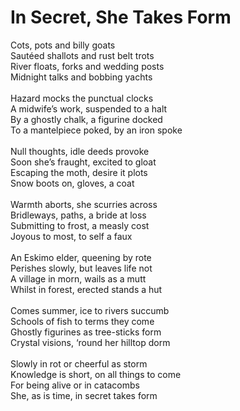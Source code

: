 # In Secret, She Takes Form

Cots, pots and billy goats\
Sautéed shallots and rust belt trots\
River floats, forks and wedding posts\
Midnight talks and bobbing yachts\
\
Hazard mocks the punctual clocks\
A midwife’s work, suspended to a halt\
By a ghostly chalk, a figurine docked\
To a mantelpiece poked, by an iron spoke\
\
Null thoughts, idle deeds provoke\
Soon she’s fraught, excited to gloat\
Escaping the moth, desire it plots\
Snow boots on, gloves, a coat\
\
Warmth aborts, she scurries across\
Bridleways, paths, a bride at loss\
Submitting to frost, a measly cost\
Joyous to most, to self a faux\
\
An Eskimo elder, queening by rote\
Perishes slowly, but leaves life not\
A village in morn, wails as a mutt\
Whilst in forest, erected stands a hut\
\
Comes summer, ice to rivers succumb\
Schools of fish to terms they come\
Ghostly figurines as tree-sticks form\
Crystal visions, ‘round her hilltop dorm\
\
Slowly in rot or cheerful as storm\
Knowledge is short, on all things to come\
For being alive or in catacombs\
She, as is time, in secret takes form

